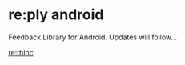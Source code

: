 # re:ply android

Feedback Library for Android. Updates will follow...

[re:thinc](https://www.rethinc.ch)